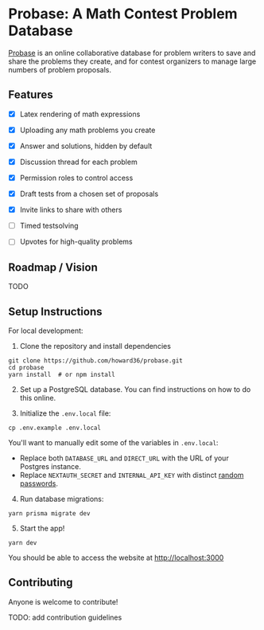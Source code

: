 # Probase: A Math Contest Problem Database

[Probase](https://www.probase.app/c/demo) is an online collaborative database for problem writers to save and share the problems they create, and for contest organizers to manage large numbers of problem proposals.


## Features

- [x] Latex rendering of math expressions
- [x] Uploading any math problems you create
- [x] Answer and solutions, hidden by default
- [x] Discussion thread for each problem
- [x] Permission roles to control access
- [x] Draft tests from a chosen set of proposals
- [x] Invite links to share with others
- [ ] Timed testsolving
- [ ] Upvotes for high-quality problems


## Roadmap / Vision

TODO


## Setup Instructions

For local development:

1. Clone the repository and install dependencies
```
git clone https://github.com/howard36/probase.git
cd probase
yarn install  # or npm install
```

2. Set up a PostgreSQL database. You can find instructions on how to do this online.

3. Initialize the `.env.local` file:
```
cp .env.example .env.local
```

You'll want to manually edit some of the variables in `.env.local`:
- Replace both `DATABASE_URL` and `DIRECT_URL` with the URL of your Postgres instance. 
- Replace `NEXTAUTH_SECRET` and `INTERNAL_API_KEY` with distinct [random passwords](https://www.random.org/passwords/?num=2&len=32&format=html&rnd=new).

4. Run database migrations:

```
yarn prisma migrate dev
```

5. Start the app!
```
yarn dev
```

You should be able to access the website at <http://localhost:3000>


## Contributing

Anyone is welcome to contribute!

TODO: add contribution guidelines
